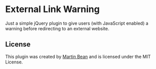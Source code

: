 # External Link Warning

Just a simple jQuery plugin to give users (with JavaScript enabled) a warning before redirecting to an external website.

## License

This plugin was created by [Martin Bean](http://www.martinbean.co.uk/) and is licensed under the MIT License.